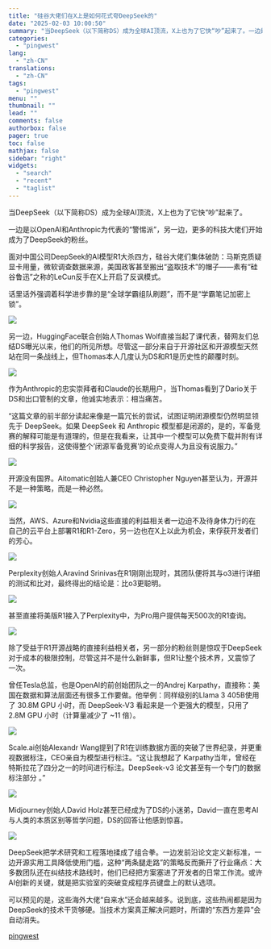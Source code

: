 ```yaml
---
title: "硅谷大佬们在X上是如何花式夸DeepSeek的"
date: "2025-02-03 10:00:50"
summary: "当DeepSeek（以下简称DS）成为全球AI顶流，X上也为了它快“吵”起来了。一边是以OpenA..."
categories:
  - "pingwest"
lang:
  - "zh-CN"
translations:
  - "zh-CN"
tags:
  - "pingwest"
menu: ""
thumbnail: ""
lead: ""
comments: false
authorbox: false
pager: true
toc: false
mathjax: false
sidebar: "right"
widgets:
  - "search"
  - "recent"
  - "taglist"
---
```


当DeepSeek（以下简称DS）成为全球AI顶流，X上也为了它快“吵”起来了。

一边是以OpenAI和Anthropic为代表的“警惕派”，另一边，更多的科技大佬们开始成为了DeepSeek的粉丝。

面对中国公司DeepSeek的AI模型R1大杀四方，硅谷大佬们集体破防：马斯克质疑显卡用量，微软调查数据来源，美国政客甚至搬出“盗取技术”的帽子——素有“硅谷鲁迅”之称的LeCun反手在X上开启了反讽模式。

话里话外强调着科学进步靠的是“全球学霸组队刷题”，而不是“学霸笔记加密上锁”。

![](https://cdn.pingwest.com/portal/2025/02/03/portal/2025/02/03/prDQdQ768H8faW7Hhh6BCmjwZyzH1A6Q?x-oss-process=style/article-body)

另一边，HuggingFace联合创始人Thomas Wolf直接当起了课代表，替网友们总结DS曝光以来，他们的所见所想。尽管这一部分来自于开源社区和开源模型天然站在同一条战线上，但Thomas本人几度认为DS和R1是历史性的颠覆时刻。

![](https://cdn.pingwest.com/portal/2025/02/03/portal/2025/02/03/RyFEz49BDn3fNP4tP5cz9S5B4BJGRA5A?x-oss-process=style/article-body)

作为Anthropic的忠实崇拜者和Claude的长期用户，当Thomas看到了Dario关于DS和出口管制的文章，他诚实地表示：相当痛苦。

“这篇文章的前半部分读起来像是一篇冗长的尝试，试图证明闭源模型仍然明显领先于 DeepSeek。如果 DeepSeek 和 Anthropic 模型都是闭源的，是的，军备竞赛的解释可能是有道理的，但是在我看来，让其中一个模型可以免费下载并附有详细的科学报告，这使得整个‘闭源军备竞赛’的论点变得人为且没有说服力。”

![](https://cdn.pingwest.com/portal/2025/02/03/portal/2025/02/03/737dh35B_ffCt8yi6iWPcDBTH547G1rZ?x-oss-process=style/article-body)

开源没有国界。Aitomatic创始人兼CEO Christopher Nguyen甚至认为，开源并不是一种策略，而是一种必然。

![](https://cdn.pingwest.com/portal/2025/02/03/portal/2025/02/03/m3RfSh4nPCaFpTGT370jJr9d25W32snN?x-oss-process=style/article-body)

当然，AWS、Azure和Nvidia这些直接的利益相关者一边迫不及待身体力行的在自己的云平台上部署R1和R1-Zero，另一边也在X上以此为机会，来俘获开发者们的芳心。

![](https://cdn.pingwest.com/portal/2025/02/03/portal/2025/02/03/ZB5T8KipJN015Z185FZ14P4TF0pambKT?x-oss-process=style/article-body)

Perplexity创始人Aravind Srinivas在R1刚刚出现时，其团队便将其与o3进行详细的测试和比对，最终得出的结论是：比o3更聪明。

![](https://cdn.pingwest.com/portal/2025/02/03/portal/2025/02/03/23hTk0FN8d7F0d8NCJ52Npx23cTxJ753?x-oss-process=style/article-body)

甚至直接将美版R1接入了Perplexity中，为Pro用户提供每天500次的R1查询。

![](https://cdn.pingwest.com/portal/2025/02/03/portal/2025/02/03/85fis85ndT5bd86Gd4jjEnnZ_A_8C873?x-oss-process=style/article-body)

除了受益于R1开源战略的直接利益相关者，另一部分的粉丝则是惊叹于DeepSeek对于成本的极限控制，尽管这并不是什么新鲜事，但R1让整个技术界，又震惊了一次。

曾任Tesla总监，也是OpenAI的前创始团队之一的Andrej Karpathy，直接称：美国在数据和算法层面还有很多工作要做。他举例：同样级别的Llama 3 405B使用了 30.8M GPU 小时，而 DeepSeek-V3 看起来是一个更强大的模型，只用了 2.8M GPU 小时（计算量减少了 ~11 倍）。

![](https://cdn.pingwest.com/portal/2025/02/03/portal/2025/02/03/nZG0AGSejBQEM8r5SS4i5_CDk3yEB20w?x-oss-process=style/article-body)

Scale.ai创始Alexandr Wang提到了R1在训练数据方面的突破了世界纪录，并更重视数据标注，CEO亲自为模型进行标注。“这让我想起了 Karpathy当年，曾经在特斯拉花了四分之一的时间进行标注。DeepSeek-v3 论文甚至有一个专门的数据标注部分 。”

![](https://cdn.pingwest.com/portal/2025/02/03/portal/2025/02/03/k78WSFW21yen4JC8XPp7Gx6jazkn__RP?x-oss-process=style/article-body)

Midjourney创始人David Holz甚至已经成为了DS的小迷弟，David一直在思考AI与人类的本质区别等哲学问题，DS的回答让他感到惊喜。

![](https://cdn.pingwest.com/portal/2025/02/03/portal/2025/02/03/aE1B6beA6b7fS65yk7tWGhHs71NhN8Ae?x-oss-process=style/article-body)

DeepSeek把学术研究和工程落地揉成了组合拳。一边发前沿论文定义新标准，一边开源实用工具降低使用门槛，这种“两条腿走路”的策略反而撕开了行业痛点：大多数团队还在纠结技术路线时，他们已经把方案塞进了开发者的日常工作流。或许AI创新的关键，就是把实验室的突破变成程序员键盘上的默认选项。

可以预见的是，这些海外大佬“自来水”还会越来越多。说到底，这些热闹都是因为DeepSeek的技术干货够硬。当技术方案真正解决问题时，所谓的“东西方差异”会自动消失。

[pingwest](https://www.pingwest.com/a/302103)
